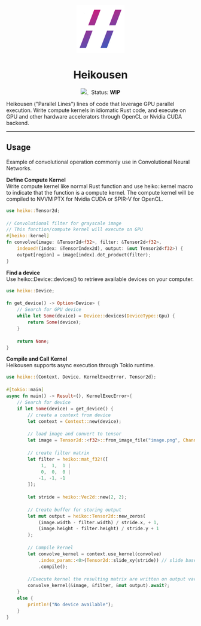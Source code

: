 <p align="center">
  <img src="assets/logo.svg" width=128 height=128/>
</p>
<h1 align="center">Heikousen</h1>

<p align="center">
    <a href="https://github.com/neilcantorne/heiko/actions/workflows/ci.yml">
        <img src="https://github.com/neilcantorne/heiko/actions/workflows/ci.yml/badge.svg" />
    </a>
    &nbsp;&nbsp;Status: <b>WIP</b>
</p>

<p>Heikousen ("Parallel Lines") lines of code that leverage GPU parallel execution.
Write compute kernels in idiomatic Rust code, and execute on GPU and other hardware accelerators through OpenCL or Nvidia CUDA backend.</p>

---

## Usage
Example of convolutional operation commonly use in Convolutional Neural Networks.

**Define Compute Kernel**<br>
Write compute kernel like normal Rust function and use heiko::kernel macro to indicate that the function is a compute kernel.
The compute kernel will be compiled to NVVM PTX for Nvidia CUDA or SPIR-V for OpenCL.

```rust
use heiko::Tensor2d;

// Convolutional filter for grayscale image
// This function/compute kernel will execute on GPU
#[heiko::kernel]
fn convolve(image: &Tensor2d<f32>, filter: &Tensor2d<f32>,
    indexed!(index: &TensorIndex2d), output: &mut Tensor2d<f32>) {
    output[region] = image[index].dot_product(filter);
}
```

**Find a device**<br>
Use heiko::Device::devices() to retrieve available devices on your computer.

```rust
use heiko::Device;

fn get_device() -> Option<Device> {
    // Search for GPU device
    while let Some(device) = Device::devices(DeviceType::Gpu) {
        return Some(device);
    }

    return None;
}
```

**Compile and Call Kernel**<br>
Heikousen supports async execution through Tokio runtime.

```rust
use heiko::{Context, Device, KernelExecError, Tensor2d};

#[tokio::main]
async fn main() -> Result<(), KernelExecError>{
    // Search for device
    if let Some(device) = get_device() {
        // create a context from device
        let context = Context::new(device);

        // load image and convert to tensor
        let image = Tensor2d::<f32>::from_image_file("image.png", Channel::Lightness);
        
        // create filter matrix
        let filter = heiko::mat_f32!([
             1,  1,  1 |
             0,  0,  0 |
            -1, -1, -1 
        ]);

        let stride = heiko::Vec2d::new(2, 2);

        // Create buffer for storing output
        let mut output = heiko::Tensor2d::new_zeros(
            (image.width - filter.width) / stride.x, + 1, 
            (image.height - filter.height) / stride.y + 1
        );

        // Compile kernel
        let convolve_kernel = context.use_kernel(convolve)
            .index_param::<0>(Tensor2d::slide_xy(stride)) // slide based on first parameter
            .compile();

        //Execute kernel the resulting matrix are written on output variable
        convolve_kernel(&image, &filter, &mut output).await?;
    }
    else {
        println!("No device available");
    }
}

```